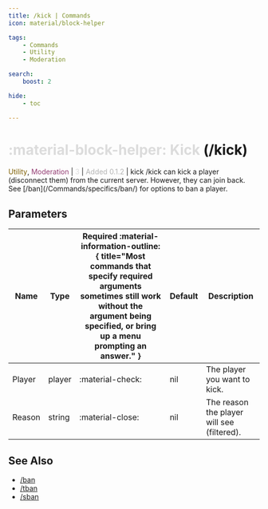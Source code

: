 ```yaml
---
title: /kick | Commands
icon: material/block-helper

tags:
    - Commands
    - Utility
    - Moderation

search:
    boost: 2

hide:
    - toc

---
```

# <p style="color: rgb(220,220,220); display: inline;">:material-block-helper: Kick</p> (/kick)
<div style="display:inline;">
<p style="color: #7F5F02; display: inline;">Utility</p>, <p style="color: #943D73; display: inline;">Moderation</p> | <p style="color: rgb(220,220,220); display: inline;">3</p> | <p style="color: rgb(180,180,180); display: inline;"> Added 0.1.2</p> | kick
</div>
/kick can kick a player (disconnect them) from the current server. However, they can join back. See [/ban](/Commands/specifics/ban/) for options to ban a player.

## Parameters

| Name           | Type   | Required :material-information-outline:{ title="Most commands that specify required arguments sometimes still work without the argument being specified, or bring up a menu prompting an answer." } | Default            | Description                                               |
|----------------|--------|-----------------------------------------------------------------------------------------------------------------------------------------------------------------------------------------------------|--------------------|-----------------------------------------------------------|
| Player         | player | :material-check:                                                                                                                                                                                    | nil                | The player you want to kick.                              |
| Reason         | string | :material-close:                                                                                                                                                                                    | nil                | The reason the player will see (filtered).                |

## See Also
* [/ban](/Commands/specifics/ban/)
* [/tban](/Commands/specifics/tban/)
* [/sban](/Commands/specifics/sban/)